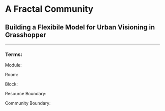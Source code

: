# A Fractal Community
## Building a Flexibile Model for Urban Visioning in Grasshopper
---

### Terms:

Module:

Room:

Block:


Resource Boundary:

Community Boundary:
